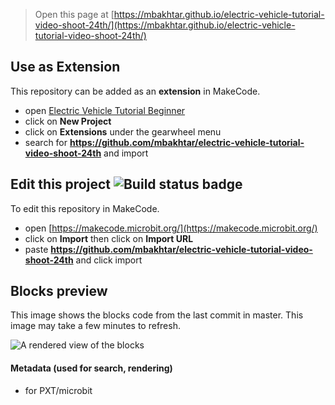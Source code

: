 
> Open this page at [https://mbakhtar.github.io/electric-vehicle-tutorial-video-shoot-24th/](https://mbakhtar.github.io/electric-vehicle-tutorial-video-shoot-24th/)

## Use as Extension

This repository can be added as an **extension** in MakeCode.

* open [Electric Vehicle Tutorial Beginner](https://makecode.microbit.org/#tutorial:github:mbakhtar/electric-vehicle-tutorial-video-shoot-24th/electricvehicle)
* click on **New Project**
* click on **Extensions** under the gearwheel menu
* search for **https://github.com/mbakhtar/electric-vehicle-tutorial-video-shoot-24th** and import

## Edit this project ![Build status badge](https://github.com/mbakhtar/electric-vehicle-tutorial-video-shoot-24th/workflows/MakeCode/badge.svg)

To edit this repository in MakeCode.

* open [https://makecode.microbit.org/](https://makecode.microbit.org/)
* click on **Import** then click on **Import URL**
* paste **https://github.com/mbakhtar/electric-vehicle-tutorial-video-shoot-24th** and click import

## Blocks preview

This image shows the blocks code from the last commit in master.
This image may take a few minutes to refresh.

![A rendered view of the blocks](https://github.com/mbakhtar/electric-vehicle-tutorial-video-shoot-24th/raw/master/.github/makecode/blocks.png)

#### Metadata (used for search, rendering)

* for PXT/microbit
<script src="https://makecode.com/gh-pages-embed.js"></script><script>makeCodeRender("{{ site.makecode.home_url }}", "{{ site.github.owner_name }}/{{ site.github.repository_name }}");</script>

